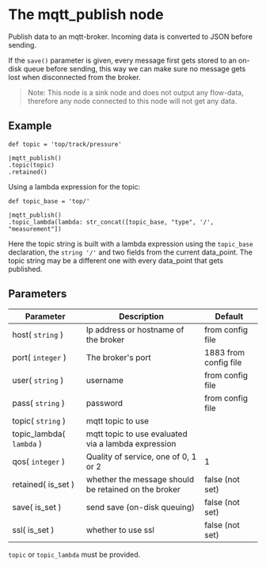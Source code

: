 The mqtt_publish node
=====================

Publish data to an mqtt-broker.
Incoming data is converted to JSON before sending.

If the `save()` parameter is given, every message first gets stored to an on-disk queue before sending,
this way we can make sure no message gets lost when disconnected from the broker.


> Note: This node is a sink node and does not output any flow-data, therefore any node connected to this node will not get any data.

Example
-------
```dfs  
def topic = 'top/track/pressure'

|mqtt_publish() 
.topic(topic)
.retained()

```    
    
Using a lambda expression for the topic:
```dfs  
def topic_base = 'top/'

|mqtt_publish()
.topic_lambda(lambda: str_concat([topic_base, "type", '/', "measurement"])
```

Here the topic string is built with a lambda expression using the `topic_base` declaration, the `string '/'` and
two fields from the current data_point.
The topic string may be a different one with every data_point that gets published.

Parameters
----------

Parameter     | Description | Default 
--------------|-------------|---------
host( `string` )| Ip address or hostname of the broker| from config file
port( `integer` )| The broker's port | 1883 from config file
user( `string` )| username| from config file
pass( `string` )| password| from config file
topic( `string` )| mqtt topic to use| 
topic_lambda( `lambda` )| mqtt topic to use evaluated via a lambda expression| 
qos( `integer` )|Quality of service, one of 0, 1 or 2| 1
retained( is_set )| whether the message should be retained on the broker| false (not set)
save( is_set )|send save (on-disk queuing)|false (not set)
ssl( is_set ) | whether to use ssl | false (not set)

`topic` or `topic_lambda` must be provided.
 